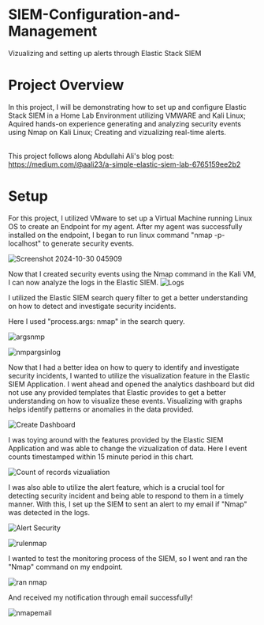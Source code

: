 # SIEM-Configuration-and-Management
Vizualizing and setting up alerts through Elastic Stack SIEM
<h1>Project Overview</h1>
In this project, I will be demonstrating how to set up and configure Elastic Stack SIEM in a Home Lab Environment utilizing VMWARE and Kali Linux; Aquired hands-on experience generating and analyzing security events using Nmap on Kali Linux; Creating and vizualizing real-time alerts. 



<br> This project follows along Abdullahi Ali's blog post: https://medium.com/@aali23/a-simple-elastic-siem-lab-6765159ee2b2 



<h1>Setup</h1>
For this project, I utilized VMware to set up a Virtual Machine running Linux OS to create an Endpoint for my agent. After my agent was successfully installed on the endpoint, I began to run linux command "nmap -p- localhost" to generate security events.

![Screenshot 2024-10-30 045909](https://github.com/user-attachments/assets/60701928-5a42-4835-b915-147f7ae78ee4)


Now that I created security events using the Nmap command in the Kali VM, I can now analyze the logs in the Elastic SIEM. 
![Logs](https://github.com/user-attachments/assets/8770b32d-af03-482e-8a85-ab99771eae2c)

I utilized the Elastic SIEM search query filter to get a better understanding on how to detect and investigate security incidents.

Here I used "process.args: nmap" in the search query.


![argsnmp](https://github.com/user-attachments/assets/fcb86649-7001-4d45-8898-f5ae63db7919)


![nmpargsinlog](https://github.com/user-attachments/assets/ebaca932-065f-4b32-8ad4-c587eb4ffe92)


Now that I had a better idea on how to query to identify and investigate security incidents, I wanted to utilize the visualization feature in the Elastic SIEM Application. I went ahead and opened the analytics dashboard but did not use any provided templates that Elastic provides to get a better understanding on how to visualize these events. Visualizing with graphs helps identify patterns or anomalies in the data provided.

![Create Dashboard](https://github.com/user-attachments/assets/329178e3-7e6e-463f-936e-3c752db2d7b9)

I was toying around with the features provided by the Elastic SIEM Application and was able to change the vizualization of data. Here I event counts timestamped within 15 minute period in this chart.

![Count of records vizualiation](https://github.com/user-attachments/assets/a624ab38-66bc-401e-8b9b-cbc3e2862a93)



I was also able to utilize the alert feature, which is a crucial tool for detecting security incident and being able to respond to them in a timely manner. With this, I set up the SIEM to sent an alert to my email if "Nmap" was detected in the logs. 


![Alert Security](https://github.com/user-attachments/assets/0039279d-1c6c-406f-af4c-e88172c71beb)


![rulenmap](https://github.com/user-attachments/assets/655e9cbe-e05f-4d44-a191-a228c2b14ba3)

I wanted to test the monitoring process of the SIEM, so I went and ran the "Nmap" command on my endpoint.

![ran nmap](https://github.com/user-attachments/assets/d5e9b6bf-2727-459f-84a4-eb2d195d8eb2)


And received my notification through email successfully!

![nmapemail](https://github.com/user-attachments/assets/d30c577a-81de-4c46-b766-dc17daa3f17d)




